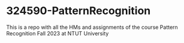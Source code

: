 # 324590-PatternRecognition
This is a repo with all the HMs and assignments of the course Pattern Recognition Fall 2023 at NTUT University
